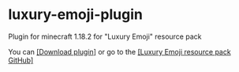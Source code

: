 # luxury-emoji-plugin
Plugin for minecraft 1.18.2 for "Luxury Emoji" resource pack

You can
[[Download plugin]](https://github.com/TeaCondemns/luxury-emoji-plugin/raw/main/luxury-emoji-plugin-1.18.2.jar)
or go to the
[[Luxury Emoji resource pack GitHub]](https://github.com/TeaCondemns/luxury-emoji)
